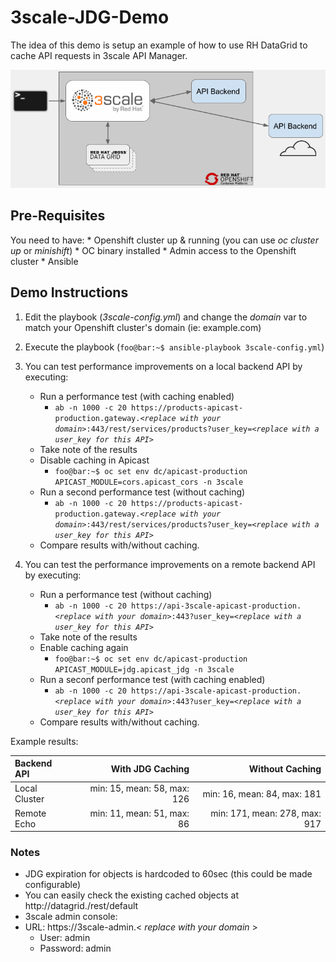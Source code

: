 # 3scale-JDG-Demo
The idea of this demo is setup an example of how to use RH DataGrid to cache API requests in 3scale API Manager.

![Demo Architecture](3scale+JDG_Demo.png)
## Pre-Requisites
You need to have:
	* Openshift cluster up & running (you can use *oc cluster up* or *minishift*)
	* OC binary installed
	* Admin access to the Openshift cluster
	* Ansible

## Demo Instructions
1. Edit the playbook (*3scale-config.yml*) and change the *domain* var to match your Openshift cluster's domain (ie: example.com)

2. Execute the playbook (```foo@bar:~$ ansible-playbook 3scale-config.yml```)

3. You can test performance improvements on a local backend API by executing:
	* Run a performance test (with caching enabled)
		* `ab -n 1000 -c 20 https://products-apicast-production.gateway.<`*`replace with your domain`*`>:443/rest/services/products?user_key=<`*`replace with a user_key for this API`*`>`
	* Take note of the results
	* Disable caching in Apicast
		* ```foo@bar:~$ oc set env dc/apicast-production APICAST_MODULE=cors.apicast_cors -n 3scale```
	* Run a second performance test (without caching)
		* `ab -n 1000 -c 20 https://products-apicast-production.gateway.<`*`replace with your domain`*`>:443/rest/services/products?user_key=<`*`replace with a user_key for this API`*`>`
	* Compare results with/without caching.

4. You can test the performance improvements on a remote backend API by executing:
	* Run a performance test (without caching)
		* `ab -n 1000 -c 20 https://api-3scale-apicast-production.<`*`replace with your domain`*`>:443?user_key=<`*`replace with a user_key for this API`*`>`
	* Take note of the results
	* Enable caching again
		* ```foo@bar:~$ oc set env dc/apicast-production APICAST_MODULE=jdg.apicast_jdg -n 3scale```
	* Run a seconf performance test (with caching enabled)
		* `ab -n 1000 -c 20 https://api-3scale-apicast-production.<`*`replace with your domain`*`>:443?user_key=<`*`replace with a user_key for this API`*`>`
	* Compare results with/without caching.

Example results:

| Backend API | With JDG Caching | Without Caching |
| :---------- | ---------------: | --------------: |
| Local	Cluster|min: 15, mean: 58, max: 126 |min: 16, mean: 84, max: 181   |
| Remote Echo |min: 11, mean: 51, max: 86 |min: 171, mean: 278, max: 917 |


### Notes
 * JDG expiration for objects is hardcoded to 60sec (this could be made configurable)
 * You can easily check the existing cached objects at http://datagrid.<replace with your domain>/rest/default
 * 3scale admin console:
 * URL: https://3scale-admin.< *replace with your domain* >
	* User: admin
	* Password: admin
